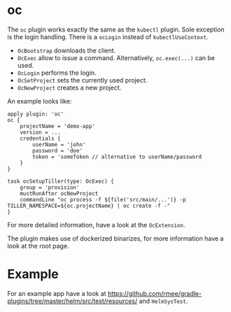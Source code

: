 # oc

The `oc` plugin works exactly the same as the `kubectl` plugin. Sole exception
is the login handling. There is a `ocLogin` instead of 
`kubectlUseContext`.

- `OcBootstrap` downloads the client.
- `OcExec` allow to issue a command. Alternatively, `oc.exec(...)` can be used.
- `OcLogin` performs the login.
- `OcSetProject` sets the currently used project.
- `OcNewProject` creates a new project.

An example looks like:

```
apply plugin: 'oc'
oc {
	projectName = 'demo-app'
	version = ...
	credentials {
		userName = 'john'
		password = 'doe'
		token = 'someToken // alternative to userName/password
	}
}

task ocSetupTiller(type: OcExec) {
	group = 'provision'
	mustRunAfter ocNewProject
	commandLine "oc process -f ${file('src/main/...')} -p TILLER_NAMESPACE=${oc.projectName} | oc create -f -"
}

```

For more detailed information, have a look at the `OcExtension`.

The plugin makes use of dockerized binarizes, for more information have a look at the root page. 
 
# Example

For an example app have a look at 
https://github.com/rmee/gradle-plugins/tree/master/helm/src/test/resources/
and `HelmSysTest`.
